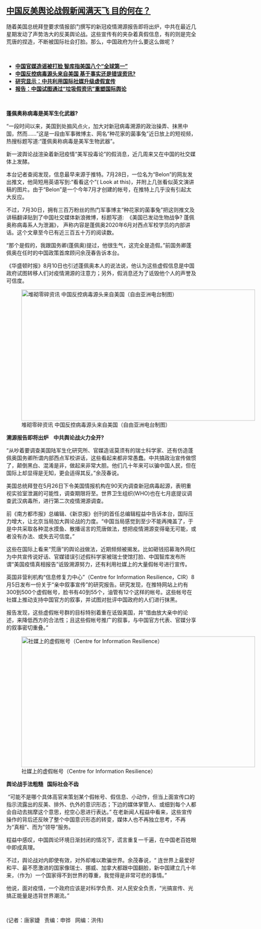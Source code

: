 <!--1628711810000-->
[中国反美舆论战假新闻满天飞   目的何在？](https://www.rfa.org/mandarin/yataibaodao/meiti/jt-08112021102000.html)
------

<p></p><p>随着美国总统拜登要求情报部门撰写的新冠疫情溯源报告即将出炉，中共在最近几星期发动了声势浩大的反美舆论战。这些宣传有的夹杂着真假信息，有的则是完全荒唐的捏造，不断被国际社会打脸。那么，中国政府为什么要这么做呢？</p><p><br/></p><ul><li><a href="https://www.rfa.org/mandarin/yataibaodao/huanjing/jt-08102021094518.html"><strong>中国官媒造谣被打脸 智库指美国八个“全球第一”</strong></a></li><li><strong><a href="https://www.rfa.org/mandarin/yataibaodao/junshiwaijiao/jm-08062021054552.html">中国反控病毒源头来自美国 基于事实还是错误资讯?</a></strong></li><li><strong><a href="https://www.rfa.org/mandarin/yataibaodao/meiti/bx-03312021113831.html">研究显示：中共利用国际社媒升级虚假宣传</a></strong></li><li><strong><a href="https://www.rfa.org/mandarin/yataibaodao/meiti/hj-02052021105845.html">报告：中国试图通过“垃圾假资讯”重塑国际舆论</a></strong></li></ul><p><br/></p><p><strong>蓬佩奥称病毒是美军生化武器</strong><strong>?</strong></p><p>“一段时间以来，美国到处搧风点火，加大对新冠病毒溯源的政治操弄、抹黑中国，然而……”这是一段由军事微博主、网名“种花家的菌事兔”近日放上的短视频，热搜标题写道:“蓬佩奥称病毒是美军生物武器”。</p><p>新一波舆论战渲染着新冠疫情“美军投毒论”的假消息，近几周来又在中国的社交媒体上发酵。</p><p>本台记者查阅发现，信息最早来源于推特。7月28日，一位名为“Belon”的网友发出推文，他简短用英语写到:“看看这个”( Look at this)，并附上几张看似英文演讲稿的图片。由于“Belon”是一个今年7月才创建的帐号，在推特上几乎没有引起太大反应。</p><p>不过，7月30日，拥有三百万粉丝的热门军事博主“种花家的菌事兔”把这则推文及讲稿翻译贴到了中国社交媒体新浪微博，标题写道:  《美国已发动生物战争? 蓬佩奥称病毒系人为泄漏》， 声称内容是蓬佩奥2020年6月对西点军校学员的内部讲话。这个文章至今已有近三百五十万的阅读数。</p><p>“那个是假的，我跟国务卿(蓬佩奥)提过，他很生气，这完全是造假。”前国务卿蓬佩奥在任时的中国政策首席顾问余茂春告诉本台。</p><p>《华盛顿时报》8月10日也引述蓬佩奥本人的说法说，他认为这些虚假信息是中国政府试图转移人们对疫情溯源的注意力；另外，假消息还为了诋毁他个人的声誉及可信度。</p><p><figure class="image-richtext image-inline captioned" style="width:620px;"><img alt="堆砌零碎资讯   中国反控病毒源头来自美国（自由亚洲电台制图）" height="348" src="https://www.rfa.org/mandarin/yataibaodao/meiti/jt-08112021102000.html/jt0811a.jpg/@@images/a292105b-be00-44db-b654-77f9d11476d4.jpeg" title="jt0811a.jpg" width="620"/><figcaption class="image-caption">堆砌零碎资讯   中国反控病毒源头来自美国（自由亚洲电台制图）</figcaption><small></small></figure></p><p><strong>溯源报告即将出炉</strong><strong>    </strong><strong>中共舆论战火力全开</strong><strong>?</strong></p><p>“从吵着要调查美国陆军生化研究所、官媒造谣莫须有的瑞士科学家、还有仿造蓬佩奥国务卿所谓内部西点军校讲话，这些看起来都非常愚蠢。中共搞政治宣传做惯了，颠倒黑白、混淆是非，做起来非常大胆。他们几十年来可以骗中国人民，但在国际上却显得是无知，更会适得其反。”余茂春说。</p><p>美国总统拜登在5月26日下令美国情报机构在90天内调查新冠病毒起源，表明重视实验室泄漏的可能性，调查期限将至。世界卫生组织(WHO)也在七月底提议调查武汉病毒所，进行第二次疫情溯源调查。</p><p>前《南方都市报》总编辑、《新京报》创刊的首任总编辑程益中告诉本台，国际压力增大，让北京当局加大舆论战的力度。“中国当局感觉到至少不能再掩盖了，于是中共采取各种混水摸鱼、散播谣言的荒唐做法，想把疫情溯源变得毫无可能，或者没有办法、或失去可信度。”</p><p>这些在国际上看来“荒唐”的舆论战做法，近期频频被揭发。比如砸钱招募海外网红为中共宣传说好话、官媒错误引述假科学家被瑞士使馆打脸、中国智库发布所谓“美国疫情真相报告”诋毁溯源努力，还有利用社媒上的大量假帐号进行宣传。</p><p>英国非营利机构“信息修复力中心”（Centre for Information Resilience，CIR）8月5日发布一份关于“亲中叙事宣传”的研究报告。研究发现，在推特网站上约有300到500个虚假帐号，脸书有40到55个，油管有12个这样的帐号。这些帐号在社媒上推动支持中国官方的叙事，并试图对批评中国政府的人们进行抹黑。</p><p>报告发现，这些虚假帐号群的目标特别着重在诋毁美国，并“借由放大亲中的论述，来降低西方的合法性；且这些假帐号推广的叙事，与中国官方代表、官媒分享的叙事密切重叠。”</p><p><figure class="image-richtext image-inline captioned" style="width:620px;"><img alt="社媒上的虚假帐号（Centre for Information Resilience）" height="347" src="https://www.rfa.org/mandarin/yataibaodao/meiti/jt-08112021102000.html/jt0811d.jpg/@@images/0ab45816-fbd1-442d-93e4-9d27d921b7b3.jpeg" title="jt0811d.jpg" width="620"/><figcaption class="image-caption">社媒上的虚假帐号（Centre for Information Resilience）</figcaption><small></small></figure></p><p><strong>舆论战手法粗糙</strong><strong>   </strong><strong>国际社会不齿</strong></p><p> “可能不是哪个具体高官来策划某个假帐号、假信息、小动作，但当上面宣传口的指示流露出的反美、排外、仇外的意识形态；下边的媒体掌管人、或细到每个人都会自动去揣摩这个意思，挖空心思进行表达。” 在老新闻人程益中看来，这些宣传操作的背后还反映了整个中国意识形态的转变，媒体人也不再独立思考，不再为“真相”、而为”领导“服务。</p><p>程益中感叹，中国舆论环境日渐封闭的情况下，谎言重复一千遍，在中国老百姓眼中即成真理。</p><p>不过，舆论战对内即使有效，对外却难以欺骗世界。余茂春说，“ 连世界上最爱好和平、最不愿激进的国家像瑞士、挪威、加拿大都跟中国翻脸，新中国建立几十年来，（作为）一个国家得不到世界的尊重，我觉得是非常可悲的事情。”</p><p>他说，面对疫情，一个政府应该是对科学负责、对人民安全负责，“光搞宣传、光搞正能量是违背世界潮流。”</p><p><br/></p><p>(记者：唐家婕   责编：申铧   网编：洪伟)</p>
